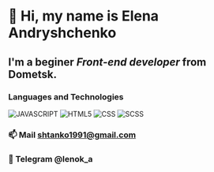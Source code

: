 #  👋 Hi, my name is **Elena Andryshchenko**
## I'm a beginer *Front-end developer* from Dometsk.
### Languages and Technologies

![JAVASCRIPT](https://img.shields.io/badge/-JAVASCRIPT-090909?style=social&logo=JAVASCRIPT)
![HTML5](https://img.shields.io/badge/-hTML5-090909?style=social&logo=hTML5)
![CSS](https://img.shields.io/badge/-CSS-090909?style=social&logo=CSS)
![SCSS](https://img.shields.io/badge/-SCSS-090909?style=social&logo=SCSS)


### 📫  Mail shtanko1991@gmail.com
### 💬 Telegram @lenok_a


<!--
**lenokand/lenokand** is a ✨ _special_ ✨ repository because its `README.md` (this file) appears on your GitHub profile.

Here are some ideas to get you started:

- 🔭 I’m currently working on ...
- 🌱 I’m currently learning ...
- 👯 I’m looking to collaborate on ...
- 🤔 I’m looking for help with ...
- 💬 Ask me about ...
- 📫 How to reach me: ...
- 😄 Pronouns: ...
- ⚡ Fun fact: ...
-->
